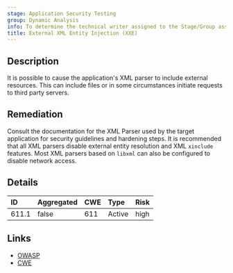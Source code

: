 ```yaml
---
stage: Application Security Testing
group: Dynamic Analysis
info: To determine the technical writer assigned to the Stage/Group associated with this page, see https://handbook.gitlab.com/handbook/product/ux/technical-writing/#assignments
title: External XML Entity Injection (XXE)
---
```


## Description

It is possible to cause the application's XML parser to include external resources.
This can include files or in some circumstances initiate requests to third party
servers.

## Remediation

Consult the documentation for the XML Parser used by the target application for security
guidelines and hardening steps. It is recommended that all XML parsers disable external
entity resolution and XML `xinclude` features. Most XML parsers based on `libxml` can also be
configured to disable network access.

## Details

| ID | Aggregated | CWE | Type | Risk |
|:---|:-----------|:----|:-----|:-----|
| 611.1 | false | 611 | Active | high |

## Links

- [OWASP](https://owasp.org/www-community/vulnerabilities/XML_External_Entity_(XXE)_Processing)
- [CWE](https://cwe.mitre.org/data/definitions/611.html)

